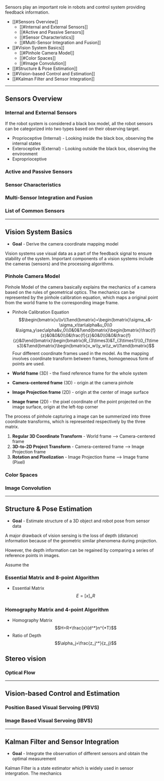 Sensors play an important role in robots and control system providing feedback information. 

+ [[#Sensors Overview]]
	+ [[#Internal and External Sensors]]
	+ [[#Active and Passive Sensors]]
	+ [[#Sensor Characteristics]]
	+ [[#Multi-Sensor Integration and Fusion]]
+ [[#Vision System Basics]]
	+ [[#Pinhole Camera Model]]
	+ [[#Color Spaces]]
	+ [[#Image Convolution]]
+ [[#Structure & Pose Estimation]]
+ [[#Vision-based Control and Estimation]]
+ [[#Kalman Filter and Sensor Integration]]


---
## Sensors Overview



### Internal and External Sensors

If the robot system is considered a black box model, all the robot sensors can be categorized into two types based on their observing target.

+ Proprioceptive (Internal) - Looking inside the black box, observing the internal states
+ Exteroceptive (External) - Looking outside the black box, observing the environment
+ Exproprioceptive

### Active and Passive Sensors



### Sensor Characteristics 


### Multi-Sensor Integration and Fusion



### List of Common Sensors


---
## Vision System Basics

+ **Goal** - Derive the camera coordinate mapping model

Vision systems use visual data as a part of the feedback signal to ensure stability of the system. Important components of a vision systems include the cameras (sensors) and the processing algorithms.

### Pinhole Camera Model

Pinhole Model of the camera basically explains the mechanics of a camera based on the rules of geometrical optics. The mechanics can be represented by the pinhole calibration equation, which maps a original point from the world frame to the corresponding image frame.

+ Pinhole Calibration Equation
$$\begin{bmatrix}u\\v\\1\end{bmatrix}=\begin{bmatrix}\sigma_x&-\sigma_x\tan\alpha&u_0\\0 &\sigma_y\sec\alpha&v_0\\0&0&1\end{bmatrix}\begin{bmatrix}\frac{f}{z}&0&0&0\\0&\frac{f}{z}&0&0\\0&0&\frac{f}{z}&0\end{bmatrix}\begin{bmatrix}R_{3\times3}&T_{3\times1}\\0_{1\times3}&1\end{bmatrix}\begin{bmatrix}x_w\\y_w\\z_w\\1\end{bmatrix}$$
Four different coordinate frames used in the model. As the mapping involves coordinate transform between frames, homogeneous form of points are used. 

+ **World frame** (3D) - the fixed reference frame for the whole system
+ **Camera-centered frame** (3D) - origin at the camera pinhole
+ **Image Projection frame** (2D) - origin at the center of image surface
+ **Image frame** (2D) - the pixel coordinate of the point projected on the image surface, origin at the left-top corner

The process of pinhole capturing a image can be summerized into three coordinate transforms, which is represented respectively by the three matrix.

1. **Regular 3D Coordinate Transform** - World frame --> Camera-centered frame
2. **3D-to-2D Project Transform** - Camera-centered frame --> Image Projection frame
3. **Rotation and Pixelization** - Image Projection frame --> Image frame (Pixel)


### Color Spaces


### Image Convolution



---
## Structure & Pose Estimation

+ **Goal** - Estimate structure of a 3D object and robot pose from sensor data

A major drawback of vision sensing is the loss of depth (distance) information because of the 
geometric similar phenomena during projection. 

However, the depth information can be regained by comparing a series of reference points in images.

Assume the 




### Essential Matrix and 8-point Algorithm

+ Essential Matrix
$$E=[x]_\times R$$


### Homography Matrix and 4-point Algorithm

+ Homography Matrix
$$H=R+\frac{x}{d^*}n^{*T}$$
+ Ratio of Depth
$$\alpha_j=\frac{z_j^*}{z_j}$$

## Stereo vision



### Optical Flow


---
## Vision-based Control and Estimation



### Position Based Visual Servoing (PBVS)



### Image Based Visual Servoing (IBVS)


---
## Kalman Filter and Sensor Integration

+ **Goal** - Integrate the observation of different sensors and obtain the optimal measurement

Kalman Filter is a state estimator which is widely used in sensor intergration. The mechanics 
 
